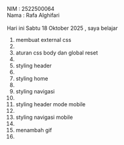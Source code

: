 NIM : 2522500064 <br>
Nama : Rafa Alghifari <br><br>
Hari ini Sabtu 18 Oktober 2025 , saya belajar<ol>
<li> membuat external css <li>
<li> aturan css body dan global reset <li>
<li> styling header <li>
<li> styling home<li>
<li> styling navigasi<li>
<li> styling header mode mobile<li>
<li> styling navigasi mobile<li>
<li> menambah gif <li>
<ol>